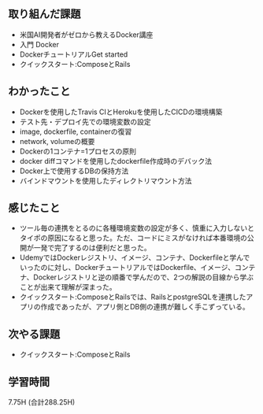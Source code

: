 ## 取り組んだ課題
- 米国AI開発者がゼロから教えるDocker講座
- 入門 Docker  
- DockerチュートリアルGet started
- クイックスタート:ComposeとRails
  
## わかったこと  
- Dockerを使用したTravis CIとHerokuを使用したCICDの環境構築
- テスト先・デプロイ先での環境変数の設定
- image, dockerfile, containerの復習
- network, volumeの概要
- Dockerの1コンテナ=1プロセスの原則
- docker diffコマンドを使用したdockerfile作成時のデバック法
- Docker上で使用するDBの保持方法
- バインドマウントを使用したディレクトリマウント方法
  
## 感じたこと
- ツール毎の連携をとるのに各種環境変数の設定が多く、慎重に入力しないとタイポの原因になると思った。ただ、コードにミスがなければ本番環境の公開が一発で完了するのは便利だと思った。
- UdemyではDockerレジストリ、イメージ、コンテナ、Dockerfileと学んでいったのに対し、DockerチュートリアルではDockerfile、イメージ、コンテナ、Dockerレジストリと逆の順番で学んだので、2つの解説の目線から学ぶことが出来て理解が深まった。
- クイックスタート:ComposeとRailsでは、RailsとpostgreSQLを連携したアプリの作成であったが、アプリ側とDB側の連携が難しく手こずっている。  
  
## 次やる課題 
- クイックスタート:ComposeとRails
  
## 学習時間  
  7.75H (合計288.25H)
